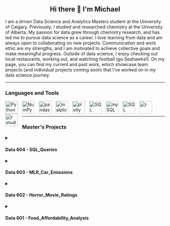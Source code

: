 <h2 align="center">Hi there 👋 I'm Michael</h2>

I am a driven Data Science and Analytics Masters student at the University of Calgary. Previously, I studied and researched chemistry at the University of Alberta. My passion for data grew through chemistry research, and has led me to pursue data science as a career. I love learning from data and am always open to collaborating on new projects. Communication and work ethic are my strengths, and I am motivated to achieve collective goals and make meaningful progress. Outside of data science, I enjoy checking out local restaurants, working out, and watching football (go Seahawks!). On my page, you can find my current and past work, which showcase team projects (and individual projects coming soon) that I've worked on in my data science journey. 

---

### Languages and Tools 

<img align="left" alt="Python" width="40px" style="padding-right:10px;" src="https://cdn.jsdelivr.net/gh/devicons/devicon@latest/icons/python/python-original.svg" />
<img align="left" alt="NumPy" width="40px" style="padding-right:10px;" src="https://cdn.jsdelivr.net/gh/devicons/devicon@latest/icons/numpy/numpy-original.svg" />
<img align="left" alt="pandas" width="40px" style="padding-right:10px;" src="https://cdn.jsdelivr.net/gh/devicons/devicon@latest/icons/pandas/pandas-original.svg" />
<img align="left" alt="matplotlib" width="40px" style="padding-right:10px;" src="https://cdn.jsdelivr.net/gh/devicons/devicon@latest/icons/matplotlib/matplotlib-original.svg" />
<img align="left" alt="plotly" width="40px" style="padding-right:10px;" src="https://cdn.jsdelivr.net/gh/devicons/devicon@latest/icons/plotly/plotly-original.svg" />
<img align="left" alt="SQL" width="40px" style="padding-right:10px;" src="https://cdn.jsdelivr.net/gh/devicons/devicon@latest/icons/azuresqldatabase/azuresqldatabase-original.svg" />
<img align="left" alt="mySQL" width="40px" style="padding-right:10px;" src="https://cdn.jsdelivr.net/gh/devicons/devicon@latest/icons/mysql/mysql-original.svg" />
<img align="left" alt="SQL Alchemy" width="40px" style="padding-right:10px;" src="https://cdn.jsdelivr.net/gh/devicons/devicon@latest/icons/sqlalchemy/sqlalchemy-original.svg" />
<img align="left" alt="r" width="40px" style="padding-right:10px;" src="https://cdn.jsdelivr.net/gh/devicons/devicon@latest/icons/r/r-original.svg" />
<img align="left" alt="r studio" width="40px" style="padding-right:10px;" src="https://cdn.jsdelivr.net/gh/devicons/devicon@latest/icons/rstudio/rstudio-original.svg" />
<br/>
<br/>

---

### Master's Projects


<details>
<summary><h4>Data 604 - SQL_Queries</h4></summary> 
 <table>
  <tr>
    <td width= "60%">
      The main focus of data 604 was utilizing SQl through mySQL and SQL Alchemy to effectively navigate and explore databases. My team and I looked into Albertan air quality and what factors may be directly related to specific air quality levels seen in Alberta. We leveraged open source datasets from the Government of Alberta on factors including demographics, agriculture, greenhouse gas emissions, and life expectancy to create a database and find insights through SQL queries. We found some interesting relationships between life expectancy and air quality index in the report, seeing that larger Albertan cities have worse air quality on average but higher overall life expectancies than smaller Albertan towns.
    </td>
    <td width= "40%">
      <img alt="Life Expectancy and Air Quality Index Trends" src="https://github.com/user-attachments/assets/3a2fa9c0-d8a9-4845-b40a-0e68c684efb8" width="2000px"/>
    </td>
  </tr>
</table>
</details>

<details>
<summary><h4>Data 603 - MLR_Car_Emissions</h4></summary>
<table>
  <tr>
    <td width= "60%">
      The two core learning objectives in data 603 were multiple linear regression and logistical regression. I learned how to utilize these two regression methods in R studio using R. My team and I conducted a project on car CO2 emissions, looking to model which components in cars determine their level of CO2 output. Within this project, we created a multiple linear regression model that could account for 99.81% of adjusted variance in car CO2 emissions. Unfortunately, the model did not pass assumption tests for equal variance and normality, but it was a good learning experience for understanding the workflow of making a regression model.
    </td>
    <td width= "40%">
      <img alt="Graph of Standard Residuals vs Fitted Values to Check Equal Variance" src="https://github.com/user-attachments/assets/fa23db56-129c-4b30-a349-f1ea6cd6d968"/>
    </td>
  </tr>
</table>
</details>

<details>
<summary><h4>Data 602 - Horror_Movie_Ratings</h4></summary>
<table>
  <tr>
    <td width= "60%">
      In data 602, I reviewed and put to use fundamental statistics in R through R studio. The main concepts covered included probability, hypothesis testing, confidence intervals, bootstrapping, central limit theorem, and linear regression. This was a fun introductory project my team and I worked on where we conducted hypothesis and confidence interval testing on horror movie data. The project was done around the same time as halloween, so we chose to stay on that brand and be festive with our analysis. We found our data from the IMDb database, and were interested in seeing whether longer or shorter horror movies had higher average ratings on the IMDb scale of 1-10. We found that longer horror movies had higher overall ratings than short horror movies at a 95% confidence level, and the ratings on longer movies were between 0.4 - 0.8 higher on average.
    </td> 
    <td width= "40%">
      <img alt="Food Spending Visualization from Tableau" src="https://github.com/user-attachments/assets/6593a11f-0e4a-4e53-bf47-6b091546d895"/>
    </td>
  </tr>
</table>
</details>

<details>
<summary><h4>Data 601 - Food_Affordability_Analysis</h4></summary>
<table>
  <tr>
    <td width= "50%">
      Data 601's focus was data science in python, and I was taught how to take advantage of a variety of different libraries for data wrangling and analysis (NumPy, pandas, matplotlibs, plotly, etc.). My team and I completed a comprhensive analysis of Canadian food affordability for our class project by utilizing data on Canadian food security levels, food prices, and food spending habits. We cleaned and merged multiple datasets using pandas, completed statistical analysis on the data, and leveraged our free student subscription to tableau to create clear and comprehensive visualizations. We found out many interesting facts, including that for households that fall in the lowest income bracket in Canada, over 30% of their average annual earnings are allocated to food spending. All of our findings are put together in a 42 page final report in my repository.
    </td>
    <td width = "50%">
      <img alt="Food Spending Visualization from Tableau" src="https://github.com/user-attachments/assets/905f75b9-b64f-4e6e-9c6f-8dbe77b9951a"/>
    </td>
  </tr>
</table>
</details>
